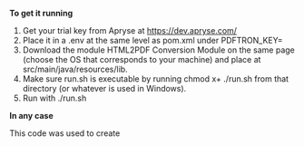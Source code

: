 __To get it running__

1. Get your trial key from Apryse at https://dev.apryse.com/
2. Place it in a .env at the same level as pom.xml under PDFTRON_KEY= 
3. Download the module HTML2PDF Conversion Module on the same page (choose the OS that corresponds to your machine) and place at src/main/java/resources/lib.
4. Make sure run.sh is executable by running chmod x+ ./run.sh from that directory (or whatever is used in Windows).
5. Run with ./run.sh 

**In any case**

This code was used to create 